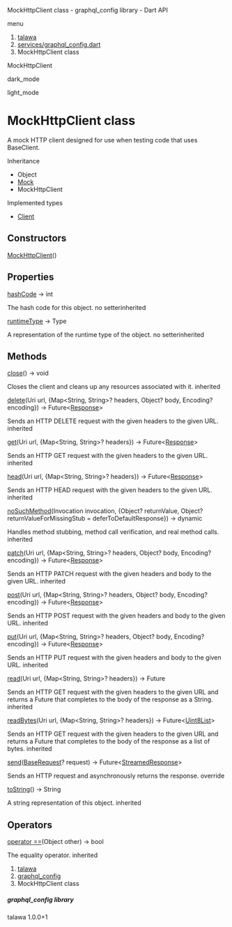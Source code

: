 




MockHttpClient class - graphql\_config library - Dart API







menu

1. [talawa](../index.html)
2. [services/graphql\_config.dart](../services_graphql_config/services_graphql_config-library.html)
3. MockHttpClient class

MockHttpClient


dark\_mode

light\_mode




# MockHttpClient class


A mock HTTP client designed for use when testing code that uses BaseClient.


Inheritance

* Object
* [Mock](https://pub.dev/documentation/mockito/5.4.4/mockito/Mock-class.html)
* MockHttpClient

Implemented types

* [Client](https://pub.dev/documentation/http/1.2.2/http/Client-class.html)



## Constructors

[MockHttpClient](../services_graphql_config/MockHttpClient/MockHttpClient.html)()




## Properties

[hashCode](https://pub.dev/documentation/mockito/5.4.4/mockito/Mock/hashCode.html)
→ int

The hash code for this object.
no setterinherited

[runtimeType](https://pub.dev/documentation/http/1.2.2/http/Client/runtimeType.html)
→ Type

A representation of the runtime type of the object.
no setterinherited



## Methods

[close](https://pub.dev/documentation/http/1.2.2/http/Client/close.html)()
→ void


Closes the client and cleans up any resources associated with it.
inherited

[delete](https://pub.dev/documentation/http/1.2.2/http/Client/delete.html)(Uri url, {Map<String, String>? headers, Object? body, Encoding? encoding})
→ Future<[Response](https://pub.dev/documentation/http/1.2.2/http/Response-class.html)>


Sends an HTTP DELETE request with the given headers to the given URL.
inherited

[get](https://pub.dev/documentation/http/1.2.2/http/Client/get.html)(Uri url, {Map<String, String>? headers})
→ Future<[Response](https://pub.dev/documentation/http/1.2.2/http/Response-class.html)>


Sends an HTTP GET request with the given headers to the given URL.
inherited

[head](https://pub.dev/documentation/http/1.2.2/http/Client/head.html)(Uri url, {Map<String, String>? headers})
→ Future<[Response](https://pub.dev/documentation/http/1.2.2/http/Response-class.html)>


Sends an HTTP HEAD request with the given headers to the given URL.
inherited

[noSuchMethod](https://pub.dev/documentation/mockito/5.4.4/mockito/Mock/noSuchMethod.html)(Invocation invocation, {Object? returnValue, Object? returnValueForMissingStub = deferToDefaultResponse})
→ dynamic


Handles method stubbing, method call verification, and real method calls.
inherited

[patch](https://pub.dev/documentation/http/1.2.2/http/Client/patch.html)(Uri url, {Map<String, String>? headers, Object? body, Encoding? encoding})
→ Future<[Response](https://pub.dev/documentation/http/1.2.2/http/Response-class.html)>


Sends an HTTP PATCH request with the given headers and body to the given
URL.
inherited

[post](https://pub.dev/documentation/http/1.2.2/http/Client/post.html)(Uri url, {Map<String, String>? headers, Object? body, Encoding? encoding})
→ Future<[Response](https://pub.dev/documentation/http/1.2.2/http/Response-class.html)>


Sends an HTTP POST request with the given headers and body to the given
URL.
inherited

[put](https://pub.dev/documentation/http/1.2.2/http/Client/put.html)(Uri url, {Map<String, String>? headers, Object? body, Encoding? encoding})
→ Future<[Response](https://pub.dev/documentation/http/1.2.2/http/Response-class.html)>


Sends an HTTP PUT request with the given headers and body to the given
URL.
inherited

[read](https://pub.dev/documentation/http/1.2.2/http/Client/read.html)(Uri url, {Map<String, String>? headers})
→ Future<String>


Sends an HTTP GET request with the given headers to the given URL and
returns a Future that completes to the body of the response as a String.
inherited

[readBytes](https://pub.dev/documentation/http/1.2.2/http/Client/readBytes.html)(Uri url, {Map<String, String>? headers})
→ Future<[Uint8List](https://api.flutter.dev/flutter/dart-typed_data/Uint8List-class.html)>


Sends an HTTP GET request with the given headers to the given URL and
returns a Future that completes to the body of the response as a list of
bytes.
inherited

[send](../services_graphql_config/MockHttpClient/send.html)([BaseRequest](https://pub.dev/documentation/http/1.2.2/http/BaseRequest-class.html)? request)
→ Future<[StreamedResponse](https://pub.dev/documentation/http/1.2.2/http/StreamedResponse-class.html)>


Sends an HTTP request and asynchronously returns the response.
override

[toString](https://pub.dev/documentation/mockito/5.4.4/mockito/Mock/toString.html)()
→ String


A string representation of this object.
inherited



## Operators

[operator ==](https://pub.dev/documentation/mockito/5.4.4/mockito/Mock/operator_equals.html)(Object other)
→ bool


The equality operator.
inherited



 


1. [talawa](../index.html)
2. [graphql\_config](../services_graphql_config/services_graphql_config-library.html)
3. MockHttpClient class

##### graphql\_config library





talawa
1.0.0+1






